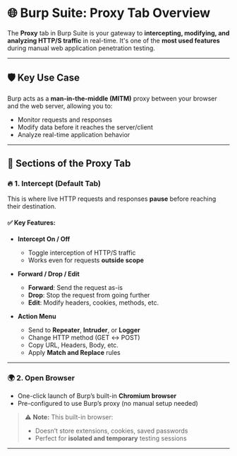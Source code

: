
# 🌐 Burp Suite: Proxy Tab Overview

The **Proxy** tab in Burp Suite is your gateway to **intercepting, modifying, and analyzing HTTP/S traffic** in real-time. It's one of the **most used features** during manual web application penetration testing.

---

## 🛡️ Key Use Case

Burp acts as a **man-in-the-middle (MITM)** proxy between your browser and the web server, allowing you to:

* Monitor requests and responses
* Modify data before it reaches the server/client
* Analyze real-time application behavior

---

## 🧭 Sections of the Proxy Tab

### 🔥 **1. Intercept (Default Tab)**

This is where live HTTP requests and responses **pause** before reaching their destination.

#### ✅ Key Features:

* **Intercept On / Off**

  * Toggle interception of HTTP/S traffic
  * Works even for requests **outside scope**

* **Forward / Drop / Edit**

  * **Forward**: Send the request as-is
  * **Drop**: Stop the request from going further
  * **Edit**: Modify headers, cookies, methods, etc.

* **Action Menu**

  * Send to **Repeater**, **Intruder**, or **Logger**
  * Change HTTP method (GET ↔ POST)
  * Copy URL, Headers, Body, etc.
  * Apply **Match and Replace** rules

---

### 🌍 **2. Open Browser**

* One-click launch of Burp’s built-in **Chromium browser**
* Pre-configured to use Burp’s proxy (no manual setup needed)

> ⚠️ **Note:** This built-in browser:
>
> * Doesn’t store extensions, cookies, saved passwords
> * Perfect for **isolated and temporary** testing sessions

---

